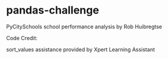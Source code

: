 # pandas-challenge

PyCitySchools school performance analysis by Rob Huibregtse

Code Credit: 

sort_values assistance provided by Xpert Learning Assistant
